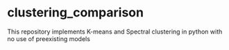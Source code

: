 # clustering_comparison
This repository implements K-means and Spectral clustering in python with no use of preexisting models
